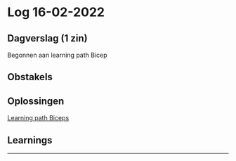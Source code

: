 # Log 16-02-2022
 
## Dagverslag (1 zin)

Begonnen aan learning path Bicep

## Obstakels



## Oplossingen

[Learning path Biceps](https://docs.microsoft.com/en-us/azure/azure-resource-manager/bicep/learn-bicep)

## Learnings


---
